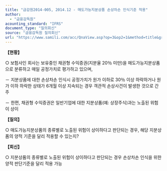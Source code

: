 ```yaml
---
title: "금감원2014-005, 2014.12 - 매도가능지분상품 손상차손 인식기준 적용"
author:
  - "금융감독원"
acounting_standard: "IFRS"
document_type: "질의회신"
source: "금융감독원 질의회신"
url: "https://www.samili.com/acc/QnaView.asp?op=3&op2=1&method=title&group=2122-15;1&orgcode=1&searchword=&page=7&code=%EA%B8%88%EA%B0%90%EC%9B%902014%2D005%3A20141222"
---
```

**【현황】**

○ 보험사인 회사는 보유중인 채권형 수익증권(지분율 20％ 미만)을 매도가능지분상품으로 분류하고 매일 공정가치로 평가하고 있으며,

－ 지분상품에 대한 손상차손 인식시 공정가치가 원가 이하로 30％ 이상 하락하거나 원가 이하 하락한 상태가 6개월 이상 지속되는 경우 객관적 손상사건이 발생한 것으로 간주

－ 한편, 채권형 수익증권은 일반기업에 대한 지분상품(예: 상장주식)과는 노출된 위험이 상이

  
**【질의】**

○ 매도가능지분상품의 종류별로 노출된 위험이 상이하다고 판단되는 경우, 해당 지분상품의 양적 기준을 달리 적용할 수 있는지?

  
  

**【회신】**

○ 지분상품의 종류별로 노출된 위험이 상이하다고 판단되는 경우 손상차손 인식을 위한 양적 판단기준을 달리 적용 가능
